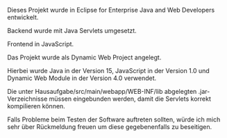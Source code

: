Dieses Projekt wurde in Eclipse for Enterprise Java and Web Developers entwickelt.


Backend wurde mit Java Servlets umgesetzt.

Frontend in JavaScript.

Das Projekt wurde als Dynamic Web Project angelegt.

Hierbei wurde Java in der Version 15, JavaScript in der Version 1.0 und Dynamic Web Module in der Version 4.0 verwendet.



Die unter Hausaufgabe/src/main/webapp/WEB-INF/lib abgelegten .jar-Verzeichnisse müssen eingebunden werden, damit die Servlets korrekt kompilieren können.



Falls Probleme beim Testen der Software auftreten sollten, würde ich mich sehr über Rückmeldung freuen um diese gegebenenfalls zu beseitigen.
